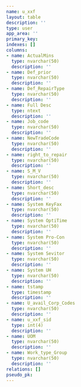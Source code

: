 ```yaml
---
name: u_xxf
layout: table
description: ''
type: user
app_area: ''
primary_key: 
indexes: []
columns:
- name: ActualMins
  type: nvarchar(50)
  description: ''
- name: Def_prior
  type: nvarchar(50)
  description: ''
- name: Def_RepairType
  type: nvarchar(50)
  description: ''
- name: Full Desc
  type: ntext
  description: ''
- name: Job_code
  type: nvarchar(50)
  description: ''
- name: NewTradeCode
  type: nvarchar(50)
  description: ''
- name: right_to_repair
  type: nvarchar(50)
  description: ''
- name: S_M_V
  type: nvarchar(50)
  description: ''
- name: Short_desc
  type: nvarchar(50)
  description: ''
- name: System KeyFax
  type: nvarchar(50)
  description: ''
- name: System OptiTime
  type: nvarchar(50)
  description: ''
- name: System Pro-Con
  type: nvarchar(50)
  description: ''
- name: System Sevitor
  type: nvarchar(50)
  description: ''
- name: System UH
  type: nvarchar(50)
  description: ''
- name: tstamp
  type: timestamp
  description: ''
- name: U_avail_Corp_Codes
  type: nvarchar(50)
  description: ''
- name: u_xxf_sid
  type: int(4)
  description: ''
- name: UOM
  type: nvarchar(50)
  description: ''
- name: Work_type_Group
  type: nvarchar(50)
  description: ''
relations: []
pseudo_pk: 
---
```



